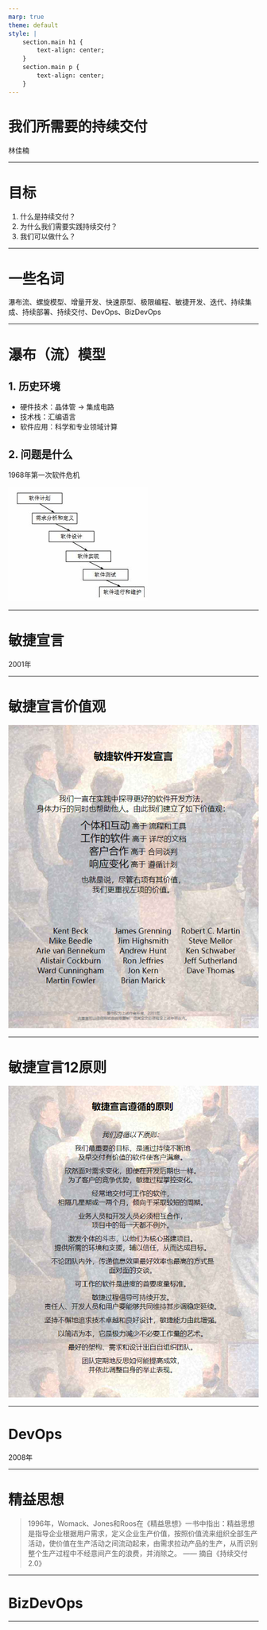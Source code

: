 ```yaml
---
marp: true
theme: default
style: |
    section.main h1 {
        text-align: center;
    }
    section.main p {
        text-align: center;
    }
---
```

<!-- class: main -->

# 我们所需要的持续交付

林佳楠

---

# 目标

1. 什么是持续交付？
2. 为什么我们需要实践持续交付？
3. 我们可以做什么？

---

# 一些名词

瀑布流、螺旋模型、增量开发、快速原型、极限编程、敏捷开发、迭代、持续集成、持续部署、持续交付、DevOps、BizDevOps

---

# 瀑布（流）模型

## 1. 历史环境
- 硬件技术：晶体管 -> 集成电路
- 技术栈：汇编语言
- 软件应用：科学和专业领域计算

## 2. 问题是什么
1968年第一次软件危机

![bg right:50% 80%](%E7%80%91%E5%B8%83%E6%A8%A1%E5%9E%8B1.jpg)

---

# 敏捷宣言
2001年

--- 
# 敏捷宣言价值观
![bg right:50% 80%](%E6%95%8F%E6%8D%B7%E5%AE%A3%E8%A8%80%E4%BB%B7%E5%80%BC%E8%A7%82.png)

---

# 敏捷宣言12原则

![bg right:50% 80%](%E6%95%8F%E6%8D%B7%E5%AE%A3%E8%A8%8012%E5%8E%9F%E5%88%99.png)

---

# DevOps

2008年

---

# 精益思想

> 1996年，Womack、Jones和Roos在《精益思想》一书中指出：精益思想是指导企业根据用户需求，定义企业生产价值，按照价值流来组织全部生产活动，使价值在生产活动之间流动起来，由需求拉动产品的生产，从而识别整个生产过程中不经意间产生的浪费，并消除之。
—— 摘自《持续交付2.0》

---

# BizDevOps

---

 

